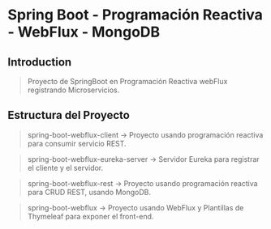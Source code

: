 # Spring Boot - Programación Reactiva - WebFlux - MongoDB

## Introduction

> Proyecto de SpringBoot en Programación Reactiva webFlux registrando Microservicios.

## Estructura del Proyecto

> spring-boot-webflux-client -> Proyecto usando programación reactiva para consumir servicio REST.

> spring-boot-webflux-eureka-server -> Servidor Eureka para registrar el cliente y el servidor.

> spring-boot-webflux-rest -> Proyecto usando programación reactiva para CRUD REST, usando MongoDB.

> spring-boot-webflux -> Proyecto usando WebFlux y Plantillas de Thymeleaf para exponer el front-end.
